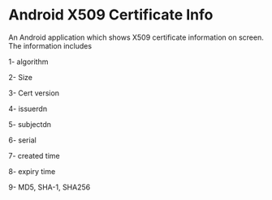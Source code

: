# Android X509 Certificate Info
An Android application which shows X509 certificate information on screen. 
  The information includes
  
  
  1- algorithm
  
  2- Size  
  
3- Cert version

4- issuerdn

5- subjectdn

6- serial

7- created time

8- expiry time

9- MD5, SHA-1, SHA256





